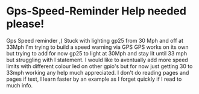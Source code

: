 # Gps-Speed-Reminder Help needed please! 
Gps Speed reminder ,( Stuck with lighting gp25 from 30 Mph and off at 33Mph
I'm trying to build a speed warning via GPS GPS works on its own but trying to add for now  gp25 to light at 30Mph and stay lit until 33 mph but struggling with I statement.
I would like to aventually add more speed limits with different colour led on other gpio's but for now just getting 30 to 33mph working any help much appreciated. I don't do reading pages and pages if text, I learn faster by an example as I forget quickly if I read to much info. 
